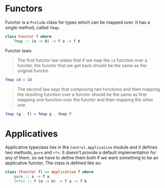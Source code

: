 # Functors

Functor is a `Prelude` class for types which can be mapped over. It has a single method, called `fmap`.

```Haskell
class Functor f where
    fmap :: (a -> b) -> f a -> f b
```

Functor laws:

> The first functor law states that if we map the `id` function over a functor, the functor that we get back should be the same as the original functor.

```Haskell
fmap id = id
```

> The second law says that composing two functions and then mapping the resulting function over a functor should be the same as first mapping one function over the functor and then mapping the other one.

```Haskell
fmap (g . f) = fmap g . fmap f
```

# Applicatives

Applicative typeclass lies in the `Control.Applicative` module and it defines two methods, `pure` and `<*>`. It doesn't provide a default implementation for any of them, so we have to define them both if we want something to be an applicative functor. The class is defined like so:

```Haskell
class (Functor f) => Applicative f where
    pure :: a -> f a
    (<*>) :: f (a -> b) -> f a -> f b
```
